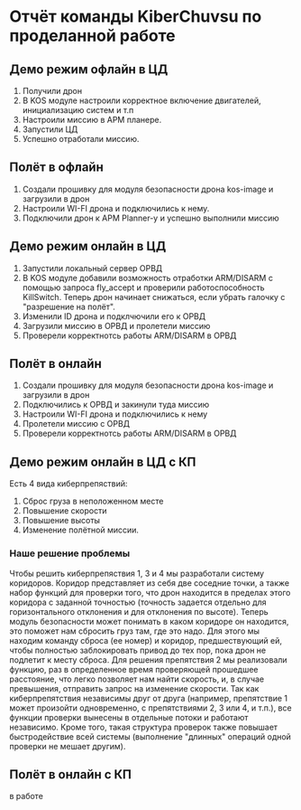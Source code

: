 # Отчёт команды KiberChuvsu по проделанной работе 

## Демо режим офлайн в ЦД  
1. Получили дрон
2. В KOS модуле настроили корректное включение двигателей, инициализацию систем и т.п
3. Настроили миссию в APM планере.
4. Запустили ЦД
5. Успешно отработали миссию.
   
## Полёт в офлайн 
1. Создали прошивку для модуля безопасности дрона kos-image и загрузили в дрон
2. Настроили WI-FI дрона и подключились к нему.
3. Подключили дрон к APM Planner-у и успешно выполнили миссию

## Демо режим онлайн в ЦД 
1. Запустили локальный сервер ОРВД
2. В KOS модуле добавили возможность отработки ARM/DISARM с помощью запроса fly_accept и проверили работоспособность KillSwitch. Теперь дрон начинает снижаться, если убрать галочку с "разрешение на полёт".
3. Изменили ID дрона и подклчючили его к ОРВД
4. Загрузили миссию в ОРВД и пролетели миссию
5. Проверели корректнотсь работы ARM/DISARM в ОРВД

## Полёт в онлайн 
1. Создали прошивку для модуля безопасности дрона kos-image и загрузили в дрон
2. Подключились к ОРВД и закинули туда миссию
3. Настроили WI-FI дрона и подключились к нему
4. Пролетели миссию с ОРВД
5. Проверели корректнотсь работы ARM/DISARM в ОРВД

## Демо режим онлайн в ЦД с КП
Есть 4 вида киберпрепяствий:
1. Сброс груза в  неположенном месте
2. Повышение скорости
3. Повышение высоты
4. Изменение полётной миссии.
### Наше решение проблемы 
Чтобы решить киберпрепяствия 1, 3 и 4 мы разработали систему коридоров. Коридор представляет из себя две соседние точки, а также набор функций для проверки того, что дрон находится в пределах этого коридора с заданной точностью (точность задается отдельно для горизонтального отклонения и для отклонения по высоте). Теперь модуль безопасности может понимать в каком коридоре он находится, это поможет нам сбросить груз там, где это надо. Для этого мы находим команду сброса (ее номер) и коридор, предшествующий ей, чтобы полностью заблокировать привод до тех пор, пока дрон не подлетит к месту сброса.  Для решения препятствия 2 мы реализовали функцию, раз в определенное время проверяющей прошедшее расстояние, что легко позволяет нам найти скорость, и, в случае превышения, отправить запрос на изменение скорости. Так как киберпрепятствия независимы друг от друга (например, препятствие 1 может произойти одновременно, с препятствиями 2, 3 или 4, и т.п.),  все функции проверки вынесены в отдельные потоки и работают независимо. Кроме того, такая структура проверок также повышает быстродействие всей системы (выполнение "длинных" операций одной проверки не мешает другим).
## Полёт в онлайн с КП 
в работе 

